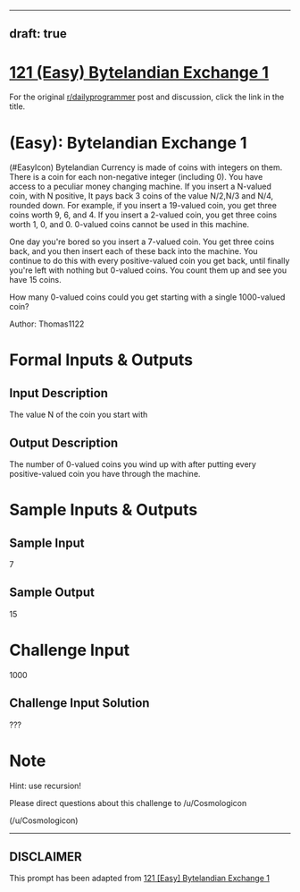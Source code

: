 ---
draft: true
----

# [121 (Easy) Bytelandian Exchange 1](https://www.reddit.com/r/dailyprogrammer/comments/19mn2d/030413_challenge_121_easy_bytelandian_exchange_1/)

For the original [r/dailyprogrammer](https://www.reddit.com/r/dailyprogrammer/) post and discussion, click the link in the title.

#  (Easy): Bytelandian Exchange 1
(#EasyIcon)
Bytelandian Currency is made of coins with integers on them. There is a coin for each non-negative integer (including 0). You have access to a peculiar money changing machine. If you insert a N-valued coin, with N positive, It pays back 3 coins of the value N/2,N/3 and N/4, rounded down. For example, if you insert a 19-valued coin, you get three coins worth 9, 6, and 4. If you insert a 2-valued coin, you get three coins worth 1, 0, and 0. 0-valued coins cannot be used in this machine.

One day you're bored so you insert a 7-valued coin. You get three coins back, and you then insert each of these back into the machine. You continue to do this with every positive-valued coin you get back, until finally you're left with nothing but 0-valued coins. You count them up and see you have 15 coins.

How many 0-valued coins could you get starting with a single 1000-valued coin?

Author: Thomas1122

# Formal Inputs & Outputs
## Input Description
The value N of the coin you start with

## Output Description
The number of 0-valued coins you wind up with after putting every positive-valued coin you have through the machine.

# Sample Inputs & Outputs
## Sample Input
7

## Sample Output
15

# Challenge Input
1000

## Challenge Input Solution
???

# Note
Hint: use recursion!

Please direct questions about this challenge to /u/Cosmologicon

(/u/Cosmologicon)

----
## **DISCLAIMER**
This prompt has been adapted from [121 [Easy] Bytelandian Exchange 1](https://www.reddit.com/r/dailyprogrammer/comments/19mn2d/030413_challenge_121_easy_bytelandian_exchange_1/
)

